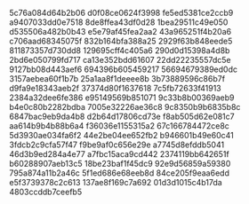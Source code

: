 5c76a084d64b2b06
d0f08ce0624f3998
fe5ed5381ce2ccb9
a9407033dd0e7518
8de8ffea43df0d28
1bea29511c49e050
d535506a482b0b43
e5e79af45fea2aa2
43a965251f4b20a6
c706aad68345075f
832b164bfa388a25
2929f63b848eede5
811873357d730dd8
129695cff4c405a6
290d0d15398a4d8b
2bd6e050799fd717
ca13e352bdd61607
22dd22235557dc5e
9127bb08d443aef6
694396b605459217
56694679389ed0dc
3157aebea60f1b7b
25a1aa8f1deeee8b
3b73889596c86b7f
d9fa9e18343aeb2f
37374d80f1637618
7c5fb72633f41913
2384a32dee6fe386
e95149569b851071
9c33b8b00369aeb9
b4e0c80b2282bdba
7005e32226ae36c8
9c8350b9b6835b8c
6847bac9eb9da4b8
d2b64d17806cd73e
f8ab505d62e081c7
aa614b9b4b88b6a4
f36036e1155315a2
67c166784472ce8c
5d3930ae034fa6f2
44e2be04ee652fb2
b946601b49e60c41
3fdcb2c9cfa57f47
f9be9af0c656e29e
a7745d8efddb5041
46d3b9ed284a4e77
a7fbc15aca9cd442
2374119bb642651f
b60288907aeb13c5
18be23baf1f45dc9
92e9d56859a59380
795a874a11b2a46c
5f1ed686e68eeb8d
84ce205f9eaa6edd
e5f3739378c2c613
137ae8f169c7a692
01d3d1015c4b17da
4803ccddb7ceefb5
